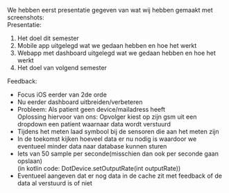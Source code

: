We hebben eerst presentatie gegeven van wat wij hebben gemaakt met screenshots: \
Presentatie:
1. Het doel dit semester 
2. Mobile app uitgelegd wat we gedaan hebben en hoe het werkt
3. Webapp met dashboard uitgelegd wat we gedaan hebben en hoe het werkt
4. Het doel van volgend semester

Feedback:
- Focus iOS eerder van 2de orde
- Nu eerder dashboard uitbreiden/verbeteren
- Probleem: Als patient geen device/mailadress heeft\
  Oplossing hiervoor van ons:
	  Opvolger kiest op zijn gsm uit een dropdown een patient waarnaar data wordt verstuurd
- Tijdens het meten laad symbool bij de sensoren die aan het meten zijn
- In de toekomst kijken hoeveel data er nu nodig is waardoor we eventueel minder data naar database kunnen sturen
- Iets van 50 sample per seconde(misschien dan ook per seconde gaan opslaan) \
 (in kotlin code: DotDevice.setOutputRate(int outputRate))
- Eventueel aangeven dat er nog data in de cache zit met feedback of de data al verstuurd is of niet
